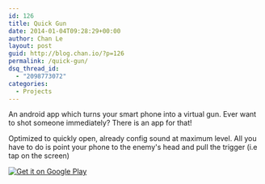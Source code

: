 ```yaml
---
id: 126
title: Quick Gun
date: 2014-01-04T09:28:29+00:00
author: Chan Le
layout: post
guid: http://blog.chan.io/?p=126
permalink: /quick-gun/
dsq_thread_id:
  - "2098773072"
categories:
  - Projects
---
```

An android app which turns your smart phone into a virtual gun. Ever want to shot someone immediately? There is an app for that!

Optimized to quickly open, already config sound at maximum level. All you have to do is point your phone to the enemy's head and pull the trigger (i.e tap on the screen)  

[![Get it on Google Play](https://developer.android.com/images/brand/en_generic_rgb_wo_60.png)](https://play.google.com/store/apps/details?id=com.chanio.quickgun)
